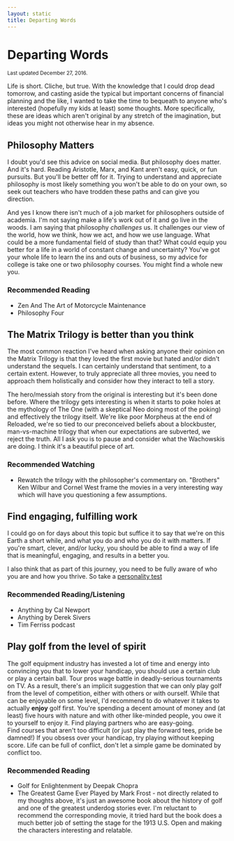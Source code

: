 ```yaml
---
layout: static
title: Departing Words
---
```


# Departing Words

<div>
    <small>Last updated December 27, 2016.</small>
</div>    

Life is short.  Cliche, but true.  With the knowledge that I could drop dead tomorrow, and casting aside the typical 
but important concerns of financial planning and the like, I wanted to take the time to bequeath
to anyone who's interested (hopefully my kids at least) some thoughts.  More specifically, these are ideas
which aren't original by any stretch of the imagination, but ideas you might not otherwise hear in my absence.  

## Philosophy Matters

I doubt you'd see this advice on social media.  But philosophy does matter.  And it's hard.  Reading Aristotle, Marx, and Kant aren't easy, quick, or 
fun pursuits.  But you'll be better off for it.  Trying to understand and appreciate philosophy is most likely something
you won't be able to do on your own, so seek out teachers who have trodden these paths and can give you direction.
  
And yes I know there isn't much of a job market for philosophers outside of academia.  I'm not saying make a life's work out of
it and go live in the woods.  I am saying that philosophy _challenges_ us.  It challenges our view of the world, how we think,
how we act, and how we use language.  What could be a more fundamental field of study than that?  What could equip you better
for a life in a world of constant change and uncertainty?  You've got your whole life to learn the ins and outs of business, so
my advice for college is take one or two philosophy courses.  You might find a whole new you.  
 
### Recommended Reading
- Zen And The Art of Motorcycle Maintenance
- Philosophy Four

## The Matrix Trilogy is better than you think

The most common reaction I've heard when asking anyone their opinion on the Matrix Trilogy is that they loved the first movie but 
hated and/or didn't understand the sequels.  I can certainly understand that sentiment, to a certain extent.  However, to truly
appreciate all three movies, you need to approach them holistically and consider how they interact to tell a story.  

The hero/messiah story from the original is interesting but it's been done before.  Where the trilogy gets interesting is when it starts to poke holes at the 
mythology of The One (with a skeptical Neo doing most of the poking) and effectively the trilogy itself.  We're like poor Morpheus at the end of Reloaded,
we're so tied to our preconceived beliefs about a blockbuster, man-vs-machine trilogy that when our expectations are subverted, we reject the truth.
All I ask you is to pause and consider what the Wachowskis are doing.  I think it's a beautiful piece of art. 

### Recommended Watching
- Rewatch the trilogy with the philosopher's commentary on.  \"Brothers\" Ken Wilbur and Cornel West frame the movies in a very interesting way which will have you questioning a few assumptions.

## Find engaging, fulfilling work

I could go on for days about this topic but suffice it to say that we're on this Earth a short while, and what you do and who you do it with matters.
If you're smart, clever, and/or lucky, you should be able to find a way of life that is meaningful, engaging, and results in a better you.

I also think that as part of this journey, you need to be fully aware of who you are and how you thrive.  So take a [personality test](https://www.16personalities.com/)

### Recommended Reading/Listening
- Anything by Cal Newport
- Anything by Derek Sivers
- Tim Ferriss podcast

## Play golf from the level of spirit

The golf equipment industry has invested a lot of time and energy into convincing you that to lower your handicap,
you should use a certain club or play a certain ball.  Tour pros wage battle in deadly-serious tournaments on TV.  As a result, there's an implicit
suggestion that we can only play golf from the level of competition, either with others or with ourself.  While that can be enjoyable on some level,
I'd recommend to do whatever it takes to actually **enjoy** golf first.  You're spending a decent amount of money and (at least) five hours with nature 
and with other like-minded people, you owe it to yourself to enjoy it.  Find playing partners who are easy-going.  
Find courses that aren't too difficult (or just play the forward tees, pride be damned!)  If you obsess over your handicap, try playing without keeping score.
Life can be full of conflict, don't let a simple game be dominated by conflict too.
      
### Recommended Reading
- Golf for Enlightenment by Deepak Chopra
- The Greatest Game Ever Played by Mark Frost - not directly related to my thoughts above, it's just an awesome book about 
the history of golf and one of the greatest underdog stories ever.  I'm reluctant to recommend the corresponding movie, it tried
hard but the book does a much better job of setting the stage for the 1913 U.S. Open and making the characters interesting and relatable.